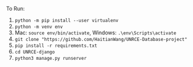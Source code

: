 To Run:
1. `python -m pip install --user virtualenv`
2. `python -m venv env`
3. Mac: `source env/bin/activate`, Windows: `.\env\Scripts\activate`
4. `git clone "https://github.com/HaitianWang/UNRCE-Database-project"`
5. `pip install -r requirements.txt`
6. `cd UNRCE-django`
7. `python3 manage.py runserver`
